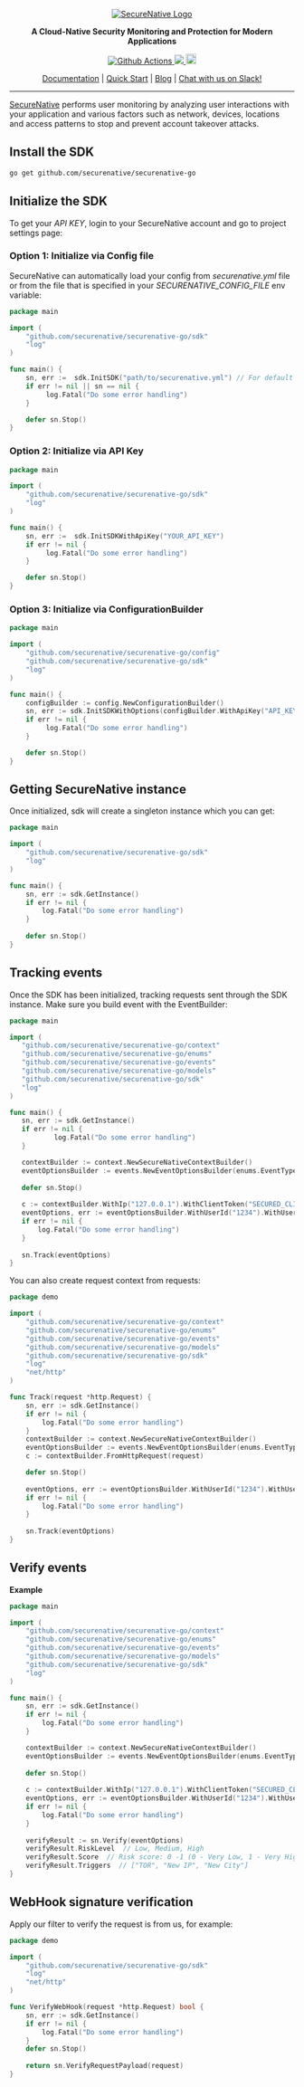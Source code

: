 <p align="center">
  <a href="https://www.securenative.com"><img src="https://user-images.githubusercontent.com/45174009/77826512-f023ed80-7120-11ea-80e0-58aacde0a84e.png" alt="SecureNative Logo"/></a>
</p>

<p align="center">
  <b>A Cloud-Native Security Monitoring and Protection for Modern Applications</b>
</p>
<p align="center">
  <a href="https://github.com/securenative/securenative-go">
    <img alt="Github Actions" src="https://github.com/securenative/securenative-go/workflows/CI/badge.svg">
  </a>
  <a href="https://codecov.io/gh/securenative/securenative-go">
    <img src="https://codecov.io/gh/securenative/securenative-go/branch/master/graph/badge.svg" />
  </a>
  <a href="https://badge.fury.io/go/github.com%2Fsecurenative%2Fsecurenative-go"><img src="https://badge.fury.io/go/github.com%2Fsecurenative%2Fsecurenative-go.svg" alt="Go project version" height="18"></a>
</p>
<p align="center">
  <a href="https://docs.securenative.com">Documentation</a> |
  <a href="https://docs.securenative.com/quick-start">Quick Start</a> |
  <a href="https://blog.securenative.com">Blog</a> |
  <a href="">Chat with us on Slack!</a>
</p>
<hr/>


[SecureNative](https://www.securenative.com/) performs user monitoring by analyzing user interactions with your application and various factors such as network, devices, locations and access patterns to stop and prevent account takeover attacks.


## Install the SDK
```bash
go get github.com/securenative/securenative-go
```

## Initialize the SDK

To get your *API KEY*, login to your SecureNative account and go to project settings page:

### Option 1: Initialize via Config file
SecureNative can automatically load your config from *securenative.yml* file or from the file that is specified in your *SECURENATIVE_CONFIG_FILE* env variable:

```go
package main

import (
    "github.com/securenative/securenative-go/sdk"
    "log"
)

func main() {
    sn, err :=  sdk.InitSDK("path/to/securenative.yml") // For default config use `sdk.InitSDK("")`
    if err != nil || sn == nil {
         log.Fatal("Do some error handling")
    }

    defer sn.Stop()
}
```
### Option 2: Initialize via API Key

```go
package main

import (
	"github.com/securenative/securenative-go/sdk"
    "log"
)

func main() {
    sn, err :=  sdk.InitSDKWithApiKey("YOUR_API_KEY")
    if err != nil {
         log.Fatal("Do some error handling")
    }

    defer sn.Stop()
}
```

### Option 3: Initialize via ConfigurationBuilder
```go
package main

import (
    "github.com/securenative/securenative-go/config"
    "github.com/securenative/securenative-go/sdk"
    "log"
)

func main() {
    configBuilder := config.NewConfigurationBuilder()
    sn, err := sdk.InitSDKWithOptions(configBuilder.WithApiKey("API_KEY").WithMaxEvents(10).WithLogLevel("ERROR").Build())
    if err != nil {
         log.Fatal("Do some error handling")
    }

    defer sn.Stop()
}
```

## Getting SecureNative instance
Once initialized, sdk will create a singleton instance which you can get: 
```go
package main

import (
	"github.com/securenative/securenative-go/sdk"
    "log"
)

func main() {
    sn, err := sdk.GetInstance()
    if err != nil {
        log.Fatal("Do some error handling")
    }
    
    defer sn.Stop()
}
```

## Tracking events

Once the SDK has been initialized, tracking requests sent through the SDK
instance. Make sure you build event with the EventBuilder:

 ```go
package main

import (
    "github.com/securenative/securenative-go/context"
    "github.com/securenative/securenative-go/enums"
    "github.com/securenative/securenative-go/events"
    "github.com/securenative/securenative-go/models"
    "github.com/securenative/securenative-go/sdk"
    "log"
)

func main() {
    sn, err := sdk.GetInstance()
    if err != nil {
            log.Fatal("Do some error handling")
    }

    contextBuilder := context.NewSecureNativeContextBuilder()
    eventOptionsBuilder := events.NewEventOptionsBuilder(enums.EventTypes.LogIn)
    
    defer sn.Stop()
    
    c := contextBuilder.WithIp("127.0.0.1").WithClientToken("SECURED_CLIENT_TOKEN").WithHeaders(map[string][]string{"user-agent": {"Mozilla/5.0 (iPad; U; CPU OS 3_2_1 like Mac OS X; en-us) AppleWebKit/531.21.10 (KHTML, like Gecko) Mobile/7B405"}}).Build()
    eventOptions, err := eventOptionsBuilder.WithUserId("1234").WithUserTraits(models.UserTraits{Name:"Your Name", Email:"name@gmail.com"}).WithContext(c).WithProperties(map[string]string{"prop1": "CUSTOM_PARAM_VALUE", "prop2": "true", "prop3": "3"}).Build()
    if err != nil {
        log.Fatal("Do some error handling")
    }
    
    sn.Track(eventOptions)
}
 ```

You can also create request context from requests:

```go
package demo

import (
    "github.com/securenative/securenative-go/context"
    "github.com/securenative/securenative-go/enums"
    "github.com/securenative/securenative-go/events"
    "github.com/securenative/securenative-go/models"
    "github.com/securenative/securenative-go/sdk"
    "log"
    "net/http"
)

func Track(request *http.Request) {
    sn, err := sdk.GetInstance()
    if err != nil {
        log.Fatal("Do some error handling")
    }
    contextBuilder := context.NewSecureNativeContextBuilder()
    eventOptionsBuilder := events.NewEventOptionsBuilder(enums.EventTypes.LogIn) 
    c := contextBuilder.FromHttpRequest(request)

    defer sn.Stop()
    
    eventOptions, err := eventOptionsBuilder.WithUserId("1234").WithUserTraits(models.UserTraits{Name:"Your Name", Email:"name@gmail.com"}).WithContext(c).WithProperties(map[string]string{"prop1": "CUSTOM_PARAM_VALUE", "prop2": "true", "prop3": "3"}).Build()
    if err != nil {
        log.Fatal("Do some error handling")
    }
    
    sn.Track(eventOptions)
}
```

## Verify events

**Example**

```go
package main

import (
    "github.com/securenative/securenative-go/context"
    "github.com/securenative/securenative-go/enums"
    "github.com/securenative/securenative-go/events"
    "github.com/securenative/securenative-go/models"
    "github.com/securenative/securenative-go/sdk"
    "log"
)

func main() {
    sn, err := sdk.GetInstance()
    if err != nil {
        log.Fatal("Do some error handling")
    }

    contextBuilder := context.NewSecureNativeContextBuilder()
    eventOptionsBuilder := events.NewEventOptionsBuilder(enums.EventTypes.LogIn)
    
    defer sn.Stop()
    
    c := contextBuilder.WithIp("127.0.0.1").WithClientToken("SECURED_CLIENT_TOKEN").WithHeaders(map[string][]string{"user-agent": {"Mozilla/5.0 (iPad; U; CPU OS 3_2_1 like Mac OS X; en-us) AppleWebKit/531.21.10 (KHTML, like Gecko) Mobile/7B405"}}).Build()
    eventOptions, err := eventOptionsBuilder.WithUserId("1234").WithUserTraits(models.UserTraits{Name:"Your Name", Email:"name@gmail.com"}).WithContext(c).WithProperties(map[string]string{"prop1": "CUSTOM_PARAM_VALUE", "prop2": "true", "prop3": "3"}).Build()
    if err != nil {
        log.Fatal("Do some error handling")
    }
        
    verifyResult := sn.Verify(eventOptions)
    verifyResult.RiskLevel  // Low, Medium, High
    verifyResult.Score  // Risk score: 0 -1 (0 - Very Low, 1 - Very High)
    verifyResult.Triggers  // ["TOR", "New IP", "New City"]
}
```

## WebHook signature verification

Apply our filter to verify the request is from us, for example:

```go
package demo

import (
    "github.com/securenative/securenative-go/sdk"
    "log"
    "net/http"
)

func VerifyWebHook(request *http.Request) bool {
    sn, err := sdk.GetInstance()
    if err != nil {
        log.Fatal("Do some error handling")
    }
    defer sn.Stop()
    
    return sn.VerifyRequestPayload(request)
}
 ```
    